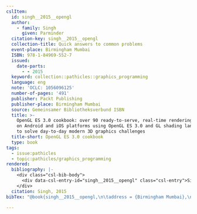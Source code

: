 ```yaml
---
cslItem:
  id: singh__2015__opengl
  author:
    - family: Singh
      given: Parminder
  citation-key: singh__2015__opengl
  collection-title: Quick answers to common problems
  event-place: Birmingham Mumbai
  ISBN: 978-1-84969-552-7
  issued:
    date-parts:
      - - 2015
  keyword: collection::pathicles::graphics_programming
  language: eng
  note: 'OCLC: 1056096125'
  number-of-pages: '491'
  publisher: Packt Publishing
  publisher-place: Birmingham Mumbai
  source: Gemeinsamer Bibliotheksverbund ISBN
  title: >-
    OpenGL ES 3.0 cookbook: over 90 ready-to-serve, real-time rendering recipes
    on Android and iOS platforms using OpenGL ES 3.0 and GL shading language 3.0
    to solve day-to-day modern 3D graphics challenges
  title-short: OpenGL ES 3.0 cookbook
  type: book
tags:
  - issue:pathicles
  - topic:pathicles/graphics_programming
rendered:
  bibliography: |-
    <div class="csl-bib-body">
      <div data-csl-entry-id="singh__2015__opengl" class="csl-entry">Singh, P. 2015 <i>OpenGL ES 3.0 cookbook: over 90 ready-to-serve, real-time rendering recipes on Android and iOS platforms using OpenGL ES 3.0 and GL shading language 3.0 to solve day-to-day modern 3D graphics challenges</i>. Birmingham Mumbai: Packt Publishing (Quick answers to common problems).</div>
    </div>
  citation: Singh, 2015
bibTex: "@book{singh__2015__opengl,\n\taddress = {Birmingham Mumbai},\n\tauthor = {Singh, Parminder},\n\tseries = {Quick answers to common problems},\n\tyear = {2015},\n\tnote = {OCLC: 1056096125},\n\tpublisher = {Packt Publishing},\n\ttitle = {OpenGL {ES} 3.0 cookbook: over 90 ready-to-serve, real-time rendering recipes on {Android} and {iOS} platforms using {OpenGL} {ES} 3.0 and {GL} shading language 3.0 to solve day-to-day modern 3D graphics challenges},\n}\n\n"

---
```

